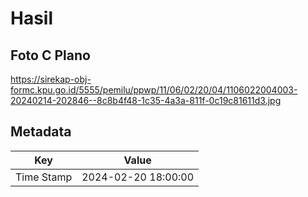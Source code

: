 # Hasil

## Foto C Plano

https://sirekap-obj-formc.kpu.go.id/5555/pemilu/ppwp/11/06/02/20/04/1106022004003-20240214-202846--8c8b4f48-1c35-4a3a-811f-0c19c81611d3.jpg


## Metadata

| Key        | Value               |
| ---------- | ------------------- |
| Time Stamp | 2024-02-20 18:00:00 |



